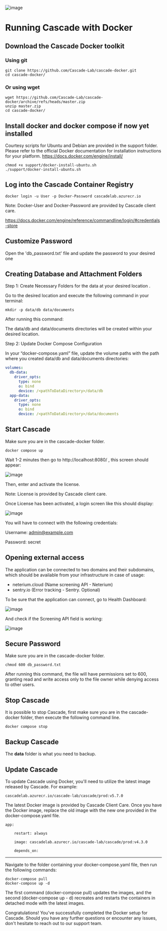 ![image](https://github.com/Cascade-Lab/cascade-docker/assets/146708464/82930c60-b645-427b-b7ae-821d88adbd66)

# Running Cascade with Docker

## Download the Cascade Docker toolkit

### Using git
```shell
git clone https://github.com/Cascade-Lab/cascade-docker.git
cd cascade-docker/
```

### Or using wget

```shell
wget https://github.com/Cascade-Lab/cascade-docker/archive/refs/heads/master.zip
unzip master.zip
cd cascade-docker/
```
## Install docker and docker compose if now yet installed

Courtesy scripts for Ubuntu and Debian are provided in the support folder. Please refer to the official Docker documentation for installation instructions for your platform.
https://docs.docker.com/engine/install/


```shell
chmod +x support/docker-install-ubuntu.sh
./support/docker-install-ubuntu.sh
```

## Log into the Cascade Container Registry

```shell
docker login -u User -p Docker-Password cascadelab.azurecr.io
```

Note: Docker-User and Docker-Password are provided by Cascade client care.

https://docs.docker.com/engine/reference/commandline/login/#credentials-store

## Customize Password

Open the 'db_password.txt' file and update the password to your desired one

## Creating Database and Attachment Folders

Step 1: Create Necessary Folders for the data at your desired location .

Go to the desired location and execute the following command in your terminal: 

```shell
mkdir -p data/db data/documents
```
After running this command: 

The data/db and data/documents directories will be created within your desired location. 


Step 2: Update Docker Compose Configuration 

In your “docker-compose.yaml” file, update the volume paths with the path where you created data/db and data/documents directories: 

```docker-compose.yaml
volumes:
  db-data:
    driver_opts:
      type: none
      o: bind
      device: /<pathToDataDirectory>/data/db
  app-data:
    driver_opts:
      type: none
      o: bind
      device: /<pathToDataDirectory>/data/documents
```

## Start Cascade

Make sure you are in the cascade-docker folder.

```shell
docker compose up
```
Wait 1-2 minutes then go to http://localhost:8080/ , this screen should appear: 

![image](https://github.com/Cascade-Lab/cascade-docker/assets/146708464/71e9fd9a-045a-451e-b1b7-d758899e77f6)

Then, enter and activate the license. 

Note: License is provided by Cascade client care. 
 
Once License has been activated, a login screen like this should display: 

![image](https://github.com/Cascade-Lab/cascade-docker/assets/146708464/737a42ae-6e42-46e0-b066-8ba95464deff)

You will have to connect with the following credentials: 

Username: admin@example.com 

Password: secret 

## Opening external access

The application can be connected to two domains and their subdomains, which should be available 
from your infrastructure in case of usage:
* neterium.cloud (Name screening API - Neterium)
* sentry.io (Error tracking - Sentry. Optional)

To be sure that the application can connect, go to Health Dashboard: 

![image](https://github.com/Cascade-Lab/cascade-docker/assets/146708464/aa942dee-a518-4868-92c4-5eeb433ca121)

And check if the Screening API field is working: 

![image](https://github.com/Cascade-Lab/cascade-docker/assets/146708464/6e9018c2-3870-4ce8-8959-976237288aa8)

## Secure Password

Make sure you are in the cascade-docker folder.

```shell
chmod 600 db_password.txt
```
After running this command, the file will have permissions set to 600, granting read and write access only to the file owner while denying access to other users.

## Stop Cascade
 
It is possible to stop Cascade, first make sure you are in the cascade-docker folder, then execute the following command line. 
```
docker compose stop
```

## Backup Cascade

The **data** folder is what you need to backup.

## Update Cascade 

To update Cascade using Docker, you'll need to utilize the latest image released by Cascade. For example: 
```
cascadelab.azurecr.io/cascade-lab/cascade/prod:v5.7.0
```
The latest Docker image is provided by Cascade Client Care. Once you have the Docker image, replace the old image with the new one provided in the docker-compose.yaml file.  
```
app: 

    restart: always 

    image: cascadelab.azurecr.io/cascade-lab/cascade/prod:v4.3.0 

    depends_on: 
```
---
Navigate to the folder containing your docker-compose.yaml file, then run the following commands:
```
docker-compose pull
docker-compose up -d
```
The first command (docker-compose pull) updates the images, and the second (docker-compose up -
d) recreates and restarts the containers in detached mode with the latest images.

Congratulations! You've successfully completed the Docker setup for Cascade. Should you have any further questions or encounter any issues, don't hesitate to reach out to our support team. 
